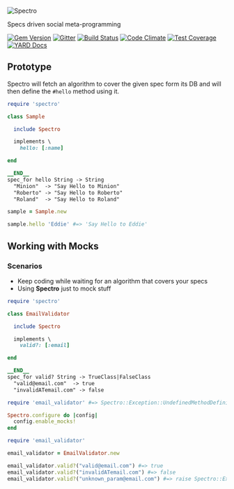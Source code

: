 ![Spectro](spectro.png)

Specs driven social meta-programming

[![Gem Version](https://badge.fury.io/rb/spectro.svg)](http://badge.fury.io/rb/spectro)
[![Gitter](https://badges.gitter.im/robertodecurnex/spectro.svg)](https://gitter.im/robertodecurnex/spectro?utm_source=badge&utm_medium=badge&utm_campaign=pr-badge)
[![Build Status](https://api.travis-ci.org/robertodecurnex/spectro.png)](https://travis-ci.org/robertodecurnex/spectro)
[![Code Climate](https://codeclimate.com/github/robertodecurnex/spectro/badges/gpa.svg)](https://codeclimate.com/github/robertodecurnex/spectro)
[![Test Coverage](https://codeclimate.com/github/robertodecurnex/spectro/badges/coverage.svg)](https://codeclimate.com/github/robertodecurnex/spectro)
[![YARD Docs](https://img.shields.io/badge/YARD-Docs-blue.svg)](http://www.rubydoc.info/github/robertodecurnex/spectro/master)

## Prototype

Spectro will fetch an algorithm to cover the given spec form its DB and will then define the `#hello` method using it.

```ruby
require 'spectro'

class Sample

  include Spectro

  implements \
    hello: [:name]

end

__END__
spec_for hello String -> String
  "Minion"  -> "Say Hello to Minion"
  "Roberto" -> "Say Hello to Roberto"
  "Roland"  -> "Say Hello to Roland"
```

```ruby
sample = Sample.new

sample.hello 'Eddie' #=> 'Say Hello to Eddie'
```

## Working with Mocks

### Scenarios

* Keep coding while waiting for an algorithm that covers your specs
* Using **Spectro** just to mock stuff

```ruby
require 'spectro'

class EmailValidator

  include Spectro

  implements \
    valid?: [:email]

end

__END__
spec_for valid? String -> TrueClass|FalseClass
  "valid@email.com"  -> true
  "invalidATemail.com" -> false
```

```ruby 
require 'email_validator' #=> Spectro::Exception::UndefinedMethodDefinition
```

```ruby
Spectro.configure do |config|
  config.enable_mocks!
end

require 'email_validator'

email_validator = EmailValidator.new

email_validator.valid?("valid@email.com") #=> true 
email_validator.valid?("invalidATemail.com") #=> false 
email_validator.valid?("unknown_param@email.com") #=> raise Spectro::Exception::UnkwnonMockResponse

```
